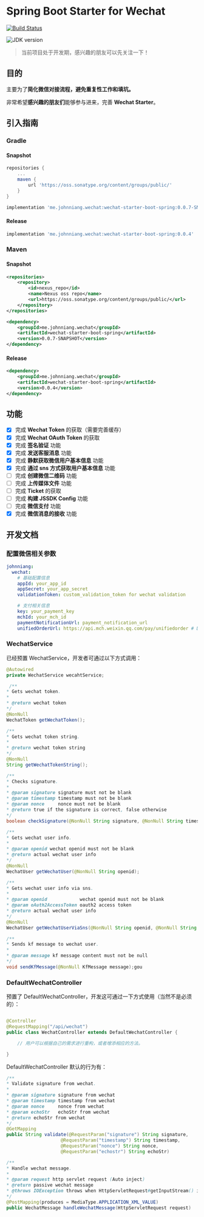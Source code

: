 # Spring Boot Starter for Wechat

[![Build Status](https://travis-ci.org/JohnNiang/wechat-starter-boot-spring.svg?branch=master)](https://travis-ci.org/JohnNiang/wechat-starter-boot-spring)

![JDK version](https://img.shields.io/badge/java-1.8-green.svg)

> 当前项目处于开发期，感兴趣的朋友可以先关注一下！

## 目的

主要为了**简化微信对接流程，避免重复性工作和填坑。**

非常希望**感兴趣的朋友们**能够参与进来，完善 **Wechat Starter**。

## 引入指南

### Gradle

#### Snapshot

```groovy
repositories {
    ...
    maven {
        url 'https://oss.sonatype.org/content/groups/public/'
    }
}

implementation 'me.johnniang.wechat:wechat-starter-boot-spring:0.0.7-SNAPSHOT'
```

#### Release

```groovy
implementation 'me.johnniang.wechat:wechat-starter-boot-spring:0.0.4'
```

### Maven

#### Snapshot

```xml
<repositories>
    <repository>
        <id>nexus_repo</id>
        <name>Nexus oss repo</name>
        <url>https://oss.sonatype.org/content/groups/public/</url>
    </repository>
</repositories>

<dependency>
    <groupId>me.johnniang.wechat</groupId>
    <artifactId>wechat-starter-boot-spring</artifactId>
    <version>0.0.7-SNAPSHOT</version>
</dependency>
```

#### Release

```xml
<dependency>
    <groupId>me.johnniang.wechat</groupId>
    <artifactId>wechat-starter-boot-spring</artifactId>
    <version>0.0.4</version>
</dependency>

```

## 功能

- [x] 完成 **Wechat Token** 的获取（需要完善缓存）
- [x] 完成 **Wechat OAuth Token** 的获取
- [x] 完成 **签名验证** 功能
- [x] 完成 **发送客服消息** 功能
- [x] 完成 **静默获取微信用户基本信息** 功能
- [x] 完成 **通过 sns 方式获取用户基本信息** 功能
- [ ] 完成 **创建微信二维码** 功能
- [ ] 完成 **上传媒体文件** 功能
- [ ] 完成 **Ticket** 的获取
- [ ] 完成 **构建 JSSDK Config** 功能
- [ ] 完成 **微信支付** 功能
- [x] 完成 **微信消息的接收** 功能

## 开发文档

### 配置微信相关参数

```yaml
johnniang:
  wechat:
    # 基础配置信息
    appId: your_app_id
    appSecret: your_app_secret
    validationToken: custom_validation_token for wechat validation

    # 支付相关信息
    key: your_payment_key
    mchId: your_mch_id
    paymentNotificationUrl: payment_notification_url
    unifiedOrderUrl: https://api.mch.weixin.qq.com/pay/unifiedorder # Default is sandbox url
```

### WechatService

已经预置 WechatService，开发者可通过以下方式调用：

```java
@Autowired
private WechatService wecahtService;
```

```java
 /**
* Gets wechat token.
*
* @return wechat token
*/
@NonNull
WechatToken getWechatToken();

/**
* Gets wechat token string.
*
* @return wechat token string
*/
@NonNull
String getWechatTokenString();

/**
* Checks signature.
*
* @param signature signature must not be blank
* @param timestamp timestamp must not be blank
* @param nonce     nonce must not be blank
* @return true if the signature is correct, false otherwise
*/
boolean checkSignature(@NonNull String signature, @NonNull String timestamp, @NonNull String nonce);

/**
* Gets wechat user info.
*
* @param openid wechat openid must not be blank
* @return actual wechat user info
*/
@NonNull
WechatUser getWechatUser(@NonNull String openid);

/**
* Gets wechat user info via sns.
*
* @param openid            wechat openid must not be blank
* @param oAuth2AccessToken oauth2 access token
* @return actual wechat user info
*/
@NonNull
WechatUser getWechatUserViaSns(@NonNull String openid, @NonNull String oAuth2AccessToken);

/**
* Sends kf message to wechat user.
*
* @param message kf message content must not be null
*/
void sendKfMessage(@NonNull KfMessage message);gou
```

### DefaultWechatController

预置了 DefaultWechatController，开发这可通过一下方式使用（当然不是必须的）：

```java

@Controller
@RequestMapping("/api/wechat")
public class WechatController extends DefaultWechatController {

    // 用户可以根据自己的需求进行重构，或者增添相应的方法。

}
```

DefaultWechatController 默认的行为有：

```java
/**
* Validate signature from wechat.
*
* @param signature signature from wechat
* @param timestamp timestamp from wechat
* @param nonce     nonce from wechat
* @param echoStr   echoStr from wechat
* @return echoStr from wechat
*/
@GetMapping
public String validate(@RequestParam("signature") String signature,
                    @RequestParam("timestamp") String timestamp,
                    @RequestParam("nonce") String nonce,
                    @RequestParam("echostr") String echoStr)
```

```java
/**
* Handle wechat message.
*
* @param request http servlet request (Auto inject)
* @return passive wechat message
* @throws IOException throws when HttpServletRequest#getInputStream() invokes error
*/
@PostMapping(produces = MediaType.APPLICATION_XML_VALUE)
public WechatMessage handleWechatMessage(HttpServletRequest request)
```
